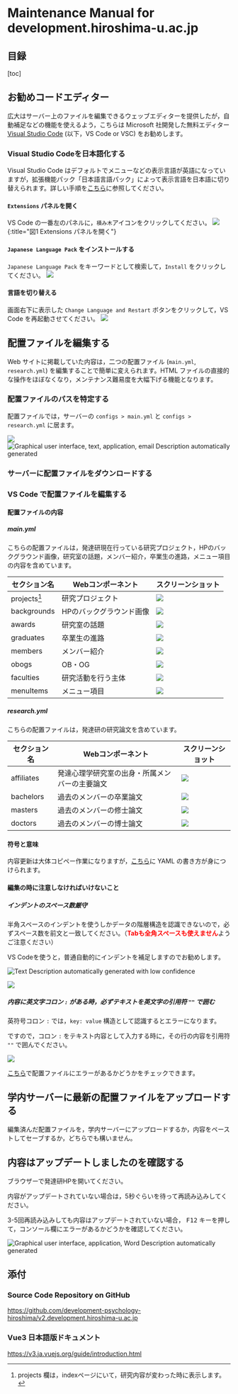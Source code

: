 # Maintenance Manual for development.hiroshima-u.ac.jp

## 目録

[toc]

## お勧めコードエディター

広大はサーバー上のファイルを編集できるウェッブエディターを提供したが，自動補足などの機能を使えるよう，こちらは Microsoft 社開発した無料エディター [Visual Studio Code](https://code.visualstudio.com/download) (以下，VS Code or VSC) をお勧めします。

### Visual Studio Codeを日本語化する

Visual Studio Code はデフォルトでメニューなどの表示言語が英語になっていますが，拡張機能パック「日本語言語パック」によって表示言語を日本語に切り替えられます。詳しい手順を[こちら](https://www.javadrive.jp/vscode/install/index4.html)に参照してください。

#### `Extensions` パネルを開く

 VS Code の一番左のパネルに，`積み木`アイコンをクリックしてください。
![](https://raw.githubusercontent.com/development-psychology-hiroshima/v2.development.hiroshima-u.ac.jp/master/docs/img/image1.png){:title="図1 Extensions パネルを開く"}

#### `Japanese Language Pack` をインストールする

`Japanese Language Pack` をキーワードとして検索して，`Install` をクリックしてください。
![](https://raw.githubusercontent.com/development-psychology-hiroshima/v2.development.hiroshima-u.ac.jp/master/docs/img/image3.png)

#### 言語を切り替える

画面右下に表示した `Change Language and Restart` ボタンをクリックして，VS Code を再起動させてください。
    ![](https://raw.githubusercontent.com/development-psychology-hiroshima/v2.development.hiroshima-u.ac.jp/master/docs/img/image4.png)

## 配置ファイルを編集する

Web サイトに掲載していた内容は，二つの配置ファイル (`main.yml`, `research.yml`) を編集することで簡単に変えられます。HTML ファイルの直接的な操作をほぼなくなり，メンテナンス難易度を大幅下げる機能となります。

### 配置ファイルのパスを特定する

配置ファイルでは，サーバーの `configs > main.yml` と `configs > research.yml` に居ます。

![](https://raw.githubusercontent.com/development-psychology-hiroshima/v2.development.hiroshima-u.ac.jp/master/docs/img/image5.png)![Graphical user interface, text, application, email Description automatically generated](https://raw.githubusercontent.com/development-psychology-hiroshima/v2.development.hiroshima-u.ac.jp/master/docs/img/image6.png)

### サーバーに配置ファイルをダウンロードする

### VS Code で配置ファイルを編集する

#### 配置ファイルの内容

##### main.yml

こちらの配置ファイルは，発達研現在行っている研究プロジェクト，HPのバックグラウンド画像，研究室の話題，メンバー紹介，卒業生の進路，メニュー項目の内容を含めています。

| セクション名 | Webコンポーネント    | スクリーンショット                                       |
| ---------------- | ------------------------ | ------------------------------------------------------------ |
| projects[^1]     | 研究プロジェクト         | ![](https://raw.githubusercontent.com/development-psychology-hiroshima/v2.development.hiroshima-u.ac.jp/master/docs/img/image7.png) |
| backgrounds      | HPのバックグラウンド画像 | ![](https://raw.githubusercontent.com/development-psychology-hiroshima/v2.development.hiroshima-u.ac.jp/master/docs/img/image8.png) |
| awards           | 研究室の話題             | ![](https://raw.githubusercontent.com/development-psychology-hiroshima/v2.development.hiroshima-u.ac.jp/master/docs/img/image9.png) |
| graduates        | 卒業生の進路             | ![](https://raw.githubusercontent.com/development-psychology-hiroshima/v2.development.hiroshima-u.ac.jp/master/docs/img/image10.png) |
| members          | メンバー紹介             | ![](https://raw.githubusercontent.com/development-psychology-hiroshima/v2.development.hiroshima-u.ac.jp/master/docs/img/image11.png) |
| obogs            | OB・OG                   | ![](https://raw.githubusercontent.com/development-psychology-hiroshima/v2.development.hiroshima-u.ac.jp/master/docs/img/image12.png) |
| faculties        | 研究活動を行う主体       | ![](https://raw.githubusercontent.com/development-psychology-hiroshima/v2.development.hiroshima-u.ac.jp/master/docs/img/image13.png) |
| menuItems        | メニュー項目             | ![](https://raw.githubusercontent.com/development-psychology-hiroshima/v2.development.hiroshima-u.ac.jp/master/docs/img/image14.png) |

##### research.yml

こちらの配置ファイルは，発達研の研究論文を含めています。

| セクション名 | Webコンポーネント                              | スクリーンショット                                           |
| ------------ | ---------------------------------------------- | ------------------------------------------------------------ |
| affiliates   | 発達心理学研究室の出身・所属メンバーの主要論文 | ![](https://raw.githubusercontent.com/development-psychology-hiroshima/v2.development.hiroshima-u.ac.jp/master/docs/img/image15.png) |
| bachelors    | 過去のメンバーの卒業論文                       | ![](https://raw.githubusercontent.com/development-psychology-hiroshima/v2.development.hiroshima-u.ac.jp/master/docs/img/image16.png) |
| masters      | 過去のメンバーの修士論文                       | ![](https://raw.githubusercontent.com/development-psychology-hiroshima/v2.development.hiroshima-u.ac.jp/master/docs/img/image17.png) |
| doctors      | 過去のメンバーの博士論文                       | ![](https://raw.githubusercontent.com/development-psychology-hiroshima/v2.development.hiroshima-u.ac.jp/master/docs/img/image18.png) |

#### 符号と意味

内容更新は大体コピペー作業になりますが，[こちら](https://magazine.rubyist.net/articles/0009/0009-YAML.html)に YAML の書き方が身につけられます。

#### 編集の時に注意しなければいけないこと

##### インデントのスペース数厳守

半角スペースのインデントを使うしかデータの階層構造を認識できないので，必ずスペース数を前文と一致してください。（<span style="color:red;font-weight:bold">Tabも全角スペースも使えません</span>ようご注意ください）

VS Codeを使うと，普通自動的にインデントを補足しますのでお勧めします。

![Text Description automatically generated with low confidence](https://raw.githubusercontent.com/development-psychology-hiroshima/v2.development.hiroshima-u.ac.jp/master/docs/img/image19.png)

![](https://raw.githubusercontent.com/development-psychology-hiroshima/v2.development.hiroshima-u.ac.jp/master/docs/img/image20.png)

##### 内容に英文字コロン `:` がある時，必ずテキストを英文字の引用符 `""` で囲む

英符号コロン `:` では，`key: value`  構造として認識するとエラーになります。

ですので，コロン `:` をテキスト内容として入力する時に，その行の内容を引用符 `""` で囲んでください。

![](https://raw.githubusercontent.com/development-psychology-hiroshima/v2.development.hiroshima-u.ac.jp/master/docs/img/image21.png)

[こちら](http://www.yamllint.com/)で配置ファイルにエラーがあるかどうかをチェックできます。

## 学内サーバーに最新の配置ファイルをアップロードする

編集済んだ配置ファイルを，学内サーバーにアップロードするか，内容をペーストしてセーブするか，どちらでも構いません。

## 内容はアップデートしましたのを確認する

ブラウザーで発達研HPを開いてください。

内容がアップデートされていない場合は，5秒ぐらいを待って再読み込みしてください。

3-5回再読み込みしても内容はアップデートされていない場合， <kbd>F12</kbd> キーを押して，コンソール欄にエラーがあるかどうかを確認してください。

![Graphical user interface, application, Word Description automatically generated](https://raw.githubusercontent.com/development-psychology-hiroshima/v2.development.hiroshima-u.ac.jp/master/docs/img/image22.png)

## 添付

### Source Code Repository on GitHub

<https://github.com/development-psychology-hiroshima/v2.development.hiroshima-u.ac.jp>

### Vue3 日本語版ドキュメント

<https://v3.ja.vuejs.org/guide/introduction.html>

[^1]: projects 欄は，indexページにいて，研究内容が変わった時に表示します。
